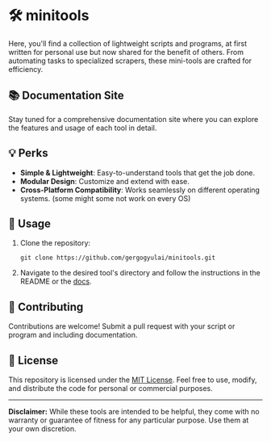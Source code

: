 # 🛠️ minitools

Here, you'll find a collection of lightweight scripts and programs, at first written for personal use but now shared for the benefit of others. From automating tasks to specialized scrapers, these mini-tools are crafted for efficiency.

## 📚 Documentation Site

Stay tuned for a comprehensive documentation site where you can explore the features and usage of each tool in detail.

## 💡 Perks

- **Simple & Lightweight**: Easy-to-understand tools that get the job done.
- **Modular Design**: Customize and extend with ease.
- **Cross-Platform Compatibility**: Works seamlessly on different operating systems. (some might some not work on every OS)

## 🚀 Usage

1. Clone the repository:
   ```
   git clone https://github.com/gergogyulai/minitools.git
   ```

2. Navigate to the desired tool's directory and follow the instructions in the README or the [docs](https://minitools.gergo.cc).

## 🤝 Contributing

Contributions are welcome! Submit a pull request with your script or program and including documentation.

## 📝 License

This repository is licensed under the [MIT License](LICENSE). Feel free to use, modify, and distribute the code for personal or commercial purposes.

---

**Disclaimer:** While these tools are intended to be helpful, they come with no warranty or guarantee of fitness for any particular purpose. Use them at your own discretion.
